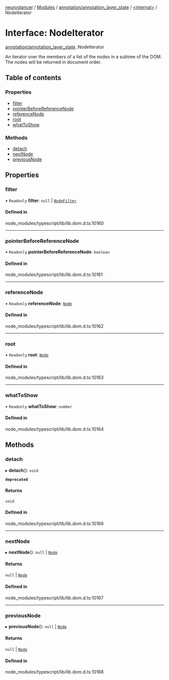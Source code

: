 [neuroglancer](../README.md) / [Modules](../modules.md) / [annotation/annotation\_layer\_state](../modules/annotation_annotation_layer_state.md) / [<internal\>](../modules/annotation_annotation_layer_state._internal_.md) / NodeIterator

# Interface: NodeIterator

[annotation/annotation_layer_state](../modules/annotation_annotation_layer_state.md).[<internal>](../modules/annotation_annotation_layer_state._internal_.md).NodeIterator

An iterator over the members of a list of the nodes in a subtree of the DOM. The nodes will be returned in document order.

## Table of contents

### Properties

- [filter](annotation_annotation_layer_state._internal_.NodeIterator.md#filter)
- [pointerBeforeReferenceNode](annotation_annotation_layer_state._internal_.NodeIterator.md#pointerbeforereferencenode)
- [referenceNode](annotation_annotation_layer_state._internal_.NodeIterator.md#referencenode)
- [root](annotation_annotation_layer_state._internal_.NodeIterator.md#root)
- [whatToShow](annotation_annotation_layer_state._internal_.NodeIterator.md#whattoshow)

### Methods

- [detach](annotation_annotation_layer_state._internal_.NodeIterator.md#detach)
- [nextNode](annotation_annotation_layer_state._internal_.NodeIterator.md#nextnode)
- [previousNode](annotation_annotation_layer_state._internal_.NodeIterator.md#previousnode)

## Properties

### filter

• `Readonly` **filter**: ``null`` \| [`NodeFilter`](../modules/annotation_annotation_layer_state._internal_.md#nodefilter-1)

#### Defined in

node_modules/typescript/lib/lib.dom.d.ts:10160

___

### pointerBeforeReferenceNode

• `Readonly` **pointerBeforeReferenceNode**: `boolean`

#### Defined in

node_modules/typescript/lib/lib.dom.d.ts:10161

___

### referenceNode

• `Readonly` **referenceNode**: [`Node`](../modules/annotation_annotation_layer_state._internal_.md#node)

#### Defined in

node_modules/typescript/lib/lib.dom.d.ts:10162

___

### root

• `Readonly` **root**: [`Node`](../modules/annotation_annotation_layer_state._internal_.md#node)

#### Defined in

node_modules/typescript/lib/lib.dom.d.ts:10163

___

### whatToShow

• `Readonly` **whatToShow**: `number`

#### Defined in

node_modules/typescript/lib/lib.dom.d.ts:10164

## Methods

### detach

▸ **detach**(): `void`

**`deprecated`**

#### Returns

`void`

#### Defined in

node_modules/typescript/lib/lib.dom.d.ts:10166

___

### nextNode

▸ **nextNode**(): ``null`` \| [`Node`](../modules/annotation_annotation_layer_state._internal_.md#node)

#### Returns

``null`` \| [`Node`](../modules/annotation_annotation_layer_state._internal_.md#node)

#### Defined in

node_modules/typescript/lib/lib.dom.d.ts:10167

___

### previousNode

▸ **previousNode**(): ``null`` \| [`Node`](../modules/annotation_annotation_layer_state._internal_.md#node)

#### Returns

``null`` \| [`Node`](../modules/annotation_annotation_layer_state._internal_.md#node)

#### Defined in

node_modules/typescript/lib/lib.dom.d.ts:10168
